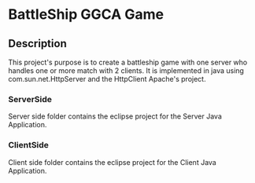 # BattleShip GGCA Game
  ## Description
  This project's purpose is to create a battleship game with one server who handles one or more match with 2 clients. It is implemented in    java using com.sun.net.HttpServer and the HttpClient Apache's project.
  ### ServerSide
  Server side folder contains the eclipse project for the Server Java Application.
  ### ClientSide
  Client side folder contains the eclipse project for the Client Java Application.
